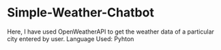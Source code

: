 # Simple-Weather-Chatbot
Here, I have used OpenWeatherAPI to get the weather data of a particular city entered by user.
Language Used: Pyhton

